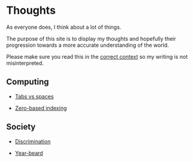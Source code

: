 # Thoughts

As everyone does, I think about a lot of things.

The purpose of this site is to display my thoughts and hopefully their
progression towards a more accurate understanding of the world.

Please make sure you read this in the [correct context](/on/context/)
so my writing is not misinterpreted.


## Computing

- [Tabs vs spaces](/on/tabs_vs_spaces/)

- [Zero-based indexing](/on/zero-based_index/)


## Society

- [Discrimination](/on/discrimination/)

- [Year-beard](/on/year-beard/)
